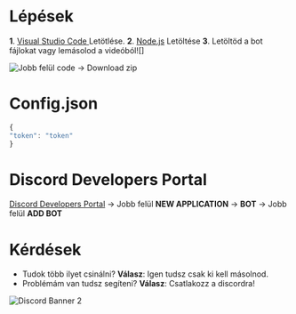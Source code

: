# Lépések

**1**.  [Visual Studio Code ](https://code.visualstudio.com/ "Visual Studio Code ")Letötlése.
**2**. [Node.js](https://node.js.org/ "Node.js")  Letöltése
**3**. Letöltöd a bot fájlokat vagy lemásolod a videóból![]


![Jobb felül code -> Download zip](https://i.imgur.com/nxsv2zf.png "Jobb felül code -> Download zip")

# Config.json
```javascript
{
"token": "token"
}
```
# Discord Developers Portal

[Discord Developers Portal](https://discord.com/developers/applications "Discord Developers Portal") -> Jobb felül **NEW APPLICATION** -> **BOT** -> Jobb felül **ADD BOT**

# Kérdések
- Tudok több ilyet csinálni?
**Válasz**: Igen tudsz csak ki kell másolnod.
- Problémám van tudsz segíteni?
**Válasz**: Csatlakozz a discordra!

![Discord Banner 2](https://discordapp.com/api/guilds/787683862938386443/widget.png?style=banner2)
